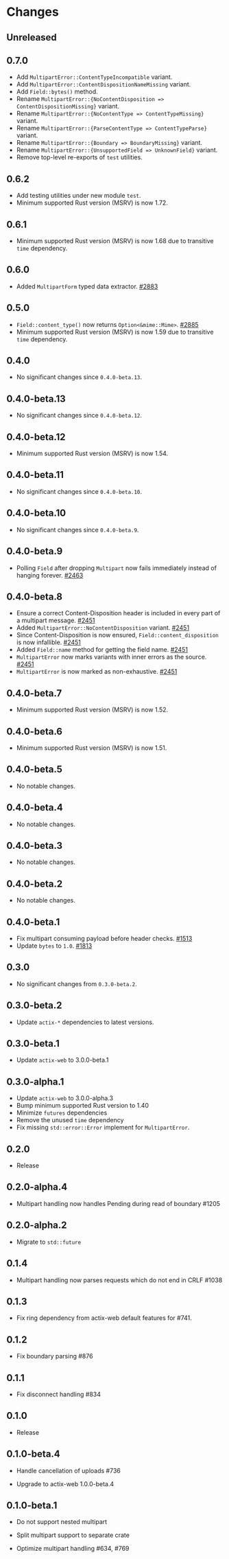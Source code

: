 # Changes

## Unreleased

## 0.7.0

- Add `MultipartError::ContentTypeIncompatible` variant.
- Add `MultipartError::ContentDispositionNameMissing` variant.
- Add `Field::bytes()` method.
- Rename `MultipartError::{NoContentDisposition => ContentDispositionMissing}` variant.
- Rename `MultipartError::{NoContentType => ContentTypeMissing}` variant.
- Rename `MultipartError::{ParseContentType => ContentTypeParse}` variant.
- Rename `MultipartError::{Boundary => BoundaryMissing}` variant.
- Rename `MultipartError::{UnsupportedField => UnknownField}` variant.
- Remove top-level re-exports of `test` utilities.

## 0.6.2

- Add testing utilities under new module `test`.
- Minimum supported Rust version (MSRV) is now 1.72.

## 0.6.1

- Minimum supported Rust version (MSRV) is now 1.68 due to transitive `time` dependency.

## 0.6.0

- Added `MultipartForm` typed data extractor. [#2883]

[#2883]: https://github.com/actix/actix-web/pull/2883

## 0.5.0

- `Field::content_type()` now returns `Option<&mime::Mime>`. [#2885]
- Minimum supported Rust version (MSRV) is now 1.59 due to transitive `time` dependency.

[#2885]: https://github.com/actix/actix-web/pull/2885

## 0.4.0

- No significant changes since `0.4.0-beta.13`.

## 0.4.0-beta.13

- No significant changes since `0.4.0-beta.12`.

## 0.4.0-beta.12

- Minimum supported Rust version (MSRV) is now 1.54.

## 0.4.0-beta.11

- No significant changes since `0.4.0-beta.10`.

## 0.4.0-beta.10

- No significant changes since `0.4.0-beta.9`.

## 0.4.0-beta.9

- Polling `Field` after dropping `Multipart` now fails immediately instead of hanging forever. [#2463]

[#2463]: https://github.com/actix/actix-web/pull/2463

## 0.4.0-beta.8

- Ensure a correct Content-Disposition header is included in every part of a multipart message. [#2451]
- Added `MultipartError::NoContentDisposition` variant. [#2451]
- Since Content-Disposition is now ensured, `Field::content_disposition` is now infallible. [#2451]
- Added `Field::name` method for getting the field name. [#2451]
- `MultipartError` now marks variants with inner errors as the source. [#2451]
- `MultipartError` is now marked as non-exhaustive. [#2451]

[#2451]: https://github.com/actix/actix-web/pull/2451

## 0.4.0-beta.7

- Minimum supported Rust version (MSRV) is now 1.52.

## 0.4.0-beta.6

- Minimum supported Rust version (MSRV) is now 1.51.

## 0.4.0-beta.5

- No notable changes.

## 0.4.0-beta.4

- No notable changes.

## 0.4.0-beta.3

- No notable changes.

## 0.4.0-beta.2

- No notable changes.

## 0.4.0-beta.1

- Fix multipart consuming payload before header checks. [#1513]
- Update `bytes` to `1.0`. [#1813]

[#1813]: https://github.com/actix/actix-web/pull/1813
[#1513]: https://github.com/actix/actix-web/pull/1513

## 0.3.0

- No significant changes from `0.3.0-beta.2`.

## 0.3.0-beta.2

- Update `actix-*` dependencies to latest versions.

## 0.3.0-beta.1

- Update `actix-web` to 3.0.0-beta.1

## 0.3.0-alpha.1

- Update `actix-web` to 3.0.0-alpha.3
- Bump minimum supported Rust version to 1.40
- Minimize `futures` dependencies
- Remove the unused `time` dependency
- Fix missing `std::error::Error` implement for `MultipartError`.

## 0.2.0

- Release

## 0.2.0-alpha.4

- Multipart handling now handles Pending during read of boundary #1205

## 0.2.0-alpha.2

- Migrate to `std::future`

## 0.1.4

- Multipart handling now parses requests which do not end in CRLF #1038

## 0.1.3

- Fix ring dependency from actix-web default features for #741.

## 0.1.2

- Fix boundary parsing #876

## 0.1.1

- Fix disconnect handling #834

## 0.1.0

- Release

## 0.1.0-beta.4

- Handle cancellation of uploads #736

- Upgrade to actix-web 1.0.0-beta.4

## 0.1.0-beta.1

- Do not support nested multipart

- Split multipart support to separate crate

- Optimize multipart handling #634, #769
